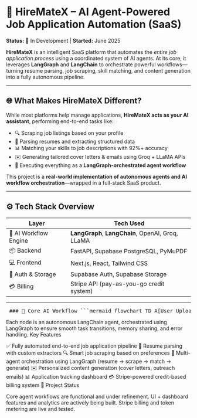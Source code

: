 # 🤖 HireMateX – AI Agent-Powered Job Application Automation (SaaS)  
**Status:** 🚧 In Development | **Started:** June 2025  

**HireMateX** is an intelligent SaaS platform that automates the *entire job application process* using a coordinated system of AI agents. At its core, it leverages **LangGraph** and **LangChain** to orchestrate powerful workflows—turning resume parsing, job scraping, skill matching, and content generation into a fully autonomous pipeline.

---

## 🌐 What Makes HireMateX Different?

While most platforms help manage applications, **HireMateX acts as your AI assistant**, performing end-to-end tasks like:

- 🔍 Scraping job listings based on your profile
- 🧾 Parsing resumes and extracting structured data
- 📊 Matching your skills to job descriptions with 92%+ accuracy
- ✉️ Generating tailored cover letters & emails using Groq + LLaMA APIs
- 🧠 Executing everything as a **LangGraph-orchestrated agent workflow**

This project is a **real-world implementation of autonomous agents and AI workflow orchestration**—wrapped in a full-stack SaaS product.

---

## ⚙️ Tech Stack Overview

| Layer              | Tech Used                                                |
|--------------------|-----------------------------------------------------------|
| 🔁 AI Workflow Engine | **LangGraph**, **LangChain**, OpenAI, Groq, LLaMA        |
| 📦 Backend           | FastAPI, Supabase PostgreSQL, PyMuPDF                   |
| 💻 Frontend          | Next.js, React, Tailwind CSS                            |
| 🔐 Auth & Storage    | Supabase Auth, Supabase Storage                         |
| 💳 Billing           | Stripe API (pay-as-you-go credit system)               |

---

<pre lang="markdown"> ### 🧠 Core AI Workflow ```mermaid flowchart TD A[User Uploads Resume] --> B[Resume Parser Agent] B --> C[Job Scraper Agent] C --> D[Skill Matcher Agent] D --> E[Cover Letter Generator Agent] E --> F[Application Tracker & Dashboard] ``` Each step above represents an **autonomous LangChain agent**, coordinated through **LangGraph** for robust, memory-aware task orchestration. </pre>


Each node is an autonomous LangChain agent, orchestrated using LangGraph to ensure smooth task transitions, memory sharing, and error handling.
Key Features

✅ Fully automated end-to-end job application pipeline
📎 Resume parsing with custom extractors
🔍 Smart job scraping based on preferences
🤖 Multi-agent orchestration using LangGraph (resume → scrape → match → generate)
✉️ Personalized content generation (cover letters, outreach emails)
📊 Application tracking dashboard
💳 Stripe-powered credit-based billing system
🚧 Project Status

Core agent workflows are functional and under refinement.
UI + dashboard features and analytics are actively being built.
Stripe billing and token metering are live and tested.

